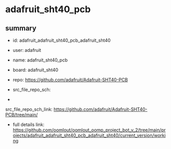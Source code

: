 # adafruit_sht40_pcb
 
## summary 
* id: adafruit_adafruit_sht40_pcb_adafruit_sht40
* user: adafruit
* name: adafruit_sht40_pcb
* board: adafruit_sht40
* repo: https://github.com/adafruit/Adafruit-SHT40-PCB



* src_file_repo_sch: 
*
 src_file_repo_sch_link: https://github.com/adafruit/Adafruit-SHT40-PCB/tree/main/
* full details link: https://github.com/oomlout/oomlout_oomp_project_bot_v_2/tree/main/projects/adafruit_adafruit_sht40_pcb_adafruit_sht40/current_version/working  






